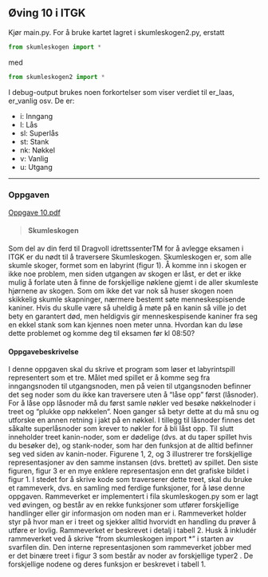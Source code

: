 ## Øving 10 i ITGK

Kjør main.py. For å bruke kartet lagret i skumleskogen2.py, erstatt 

```py
from skumleskogen import *
```
med
```py
from skumleskogen2 import *
```

I debug-output brukes noen forkortelser som viser verdiet til er_laas, er_vanlig osv. De er:
* i: Inngang
* l: Lås
* sl: Superlås
* st: Stank
* nk: Nøkkel
* v: Vanlig
* u: Utgang

---
### Oppgaven

[Oppgave 10.pdf](https://itgk.idi.ntnu.no/oving/2014/oving10-python.pdf "oving-10-python.pdf")
> #### Skumleskogen
Som del av din ferd til Dragvoll idrettssenterTM for å avlegge eksamen i ITGK er du nødt til å traversere
Skumleskogen. Skumleskogen er, som alle skumle skoger, formet som en labyrint (figur 1). Å komme inn
i skogen er ikke noe problem, men siden utgangen av skogen er låst, er det er ikke mulig å forlate uten å
finne de forskjellige nøklene gjemt i de aller skumleste hjørnene av skogen. Som om ikke det var nok så huser
skogen noen skikkelig skumle skapninger, nærmere bestemt søte menneskespisende kaniner. Hvis du skulle
være så uheldig å møte på en kanin så ville jo det bety en garantert død, men heldigvis gir menneskespisende
kaniner fra seg en ekkel stank som kan kjennes noen meter unna.
Hvordan kan du løse dette problemet og komme deg til eksamen før kl 08:50?
#### Oppgavebeskrivelse
I denne oppgaven skal du skrive et program som løser et labyrintspill representert som et tre. Målet med
spillet er å komme seg fra inngangsnoden til utgangsnoden, men på veien til utgangsnoden befinner det seg
noder som du ikke kan traversere uten å “låse opp” først (låsnoder). For å låse opp låsnoder må du først
samle nøkler ved besøke nøkkelnoder i treet og “plukke opp nøkkelen“. Noen ganger så betyr dette at du må
snu og utforske en annen retning i jakt på en nøkkel. I tillegg til låsnoder finnes det såkalte superlåsnoder
som krever to nøkler for å bli låst opp. Til slutt inneholder treet kanin-noder, som er dødelige (dvs. at du
taper spillet hvis du besøker de), og stank-noder, som har den funksjon at de alltid befinner seg ved siden av
kanin-noder.
Figurene 1, 2, og 3 illustrerer tre forskjellige representasjoner av den samme instansen (dvs. brettet) av
spillet. Den siste figuren, figur 3 er en mye enklere representasjon enn det grafiske bildet i figur 1.
I stedet for å skrive kode som traverserer dette treet, skal du bruke et rammeverk, dvs. en samling med
ferdige funksjoner, for å løse denne oppgaven. Rammeverket er implementert i fila skumleskogen.py som er
lagt ved øvingen, og består av en rekke funksjoner som utfører forskjellige handlinger eller gir informasjon
om noden man er i. Rammeverket holder styr på hvor man er i treet og sjekker alltid hvorvidt en handling
du prøver å utføre er lovlig. Rammeverket er beskrevet i detalj i tabell 2. Husk å inkludér rammeverket ved
å skrive “from skumleskogen import *” i starten av svarfilen din.
Den interne representasjonen som rammeverket jobber med er det binære treet i figur 3 som består av noder
av forskjellige typer2
. De forskjellige nodene og deres funksjon er beskrevet i tabell 1.

